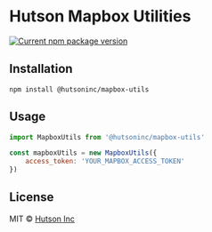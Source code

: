 # Hutson Mapbox Utilities

[![Current npm package version](https://img.shields.io/npm/v/@hutsoninc/mapbox-utils.svg)](https://www.npmjs.com/package/@hutsoninc/mapbox-utils) 

## Installation

`npm install @hutsoninc/mapbox-utils`

## Usage

```js
import MapboxUtils from '@hutsoninc/mapbox-utils'

const mapboxUtils = new MapboxUtils({
    access_token: 'YOUR_MAPBOX_ACCESS_TOKEN'
})
```

## License

MIT © [Hutson Inc](https://www.hutsoninc.com)
